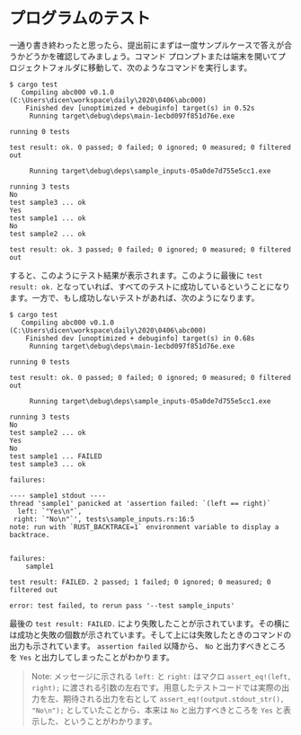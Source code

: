 <!-- -*- coding:utf-8-unix -*- -->

# プログラムのテスト

一通り書き終わったと思ったら、提出前にまずは一度サンプルケースで答えが合うかどうかを確認してみましょう。コマンド プロンプトまたは端末を開いてプロジェクトフォルダに移動して、次のようなコマンドを実行します。

```console
$ cargo test
   Compiling abc000 v0.1.0 (C:\Users\dicen\workspace\daily\2020\0406\abc000)
    Finished dev [unoptimized + debuginfo] target(s) in 0.52s
     Running target\debug\deps\main-1ecbd097f851d76e.exe

running 0 tests

test result: ok. 0 passed; 0 failed; 0 ignored; 0 measured; 0 filtered out

     Running target\debug\deps\sample_inputs-05a0de7d755e5cc1.exe

running 3 tests
No
test sample3 ... ok
Yes
test sample1 ... ok
No
test sample2 ... ok

test result: ok. 3 passed; 0 failed; 0 ignored; 0 measured; 0 filtered out
```

すると、このようにテスト結果が表示されます。このように最後に `test result: ok.` となっていれば、すべてのテストに成功しているということになります。一方で、もし成功しないテストがあれば、次のようになります。

```console
$ cargo test
   Compiling abc000 v0.1.0 (C:\Users\dicen\workspace\daily\2020\0406\abc000)
    Finished dev [unoptimized + debuginfo] target(s) in 0.68s
     Running target\debug\deps\main-1ecbd097f851d76e.exe

running 0 tests

test result: ok. 0 passed; 0 failed; 0 ignored; 0 measured; 0 filtered out

     Running target\debug\deps\sample_inputs-05a0de7d755e5cc1.exe

running 3 tests
No
test sample2 ... ok
Yes
No
test sample1 ... FAILED
test sample3 ... ok

failures:

---- sample1 stdout ----
thread 'sample1' panicked at 'assertion failed: `(left == right)`
  left: `"Yes\n"`,
 right: `"No\n"`', tests\sample_inputs.rs:16:5
note: run with `RUST_BACKTRACE=1` environment variable to display a backtrace.


failures:
    sample1

test result: FAILED. 2 passed; 1 failed; 0 ignored; 0 measured; 0 filtered out

error: test failed, to rerun pass '--test sample_inputs'
```

最後の `test result: FAILED.` により失敗したことが示されています。その横には成功と失敗の個数が示されています。そして上には失敗したときのコマンドの出力も示されています。 `assertion failed` 以降から、 `No` と出力すべきところを `Yes` と出力してしまったことがわかります。

> Note: メッセージに示される `left:` と `right:` はマクロ `assert_eq!(left, right);` に渡される引数の左右です。用意したテストコードでは実際の出力を左、期待される出力を右として `assert_eq!(output.stdout_str(), "No\n");` としていたことから、本来は `No` と出力すべきところを `Yes` と表示した、ということがわかります。
